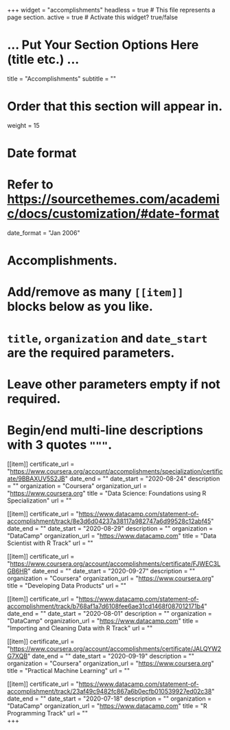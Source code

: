 +++
widget = "accomplishments"
headless = true  # This file represents a page section.
active = true  # Activate this widget? true/false

# ... Put Your Section Options Here (title etc.) ...

title = "Accomplish&shy;ments"
subtitle = ""

# Order that this section will appear in.
weight = 15
# Date format
#   Refer to https://sourcethemes.com/academic/docs/customization/#date-format
date_format = "Jan 2006"

# Accomplishments.
#   Add/remove as many `[[item]]` blocks below as you like.
#   `title`, `organization` and `date_start` are the required parameters.
#   Leave other parameters empty if not required.
#   Begin/end multi-line descriptions with 3 quotes `"""`.

[[item]]
  certificate_url = "https://www.coursera.org/account/accomplishments/specialization/certificate/9BBAXUV5S2JB"
  date_end = ""
  date_start = "2020-08-24"
  description = ""
  organization = "Coursera"
  organization_url = "https://www.coursera.org"
  title = "Data Science: Foundations using R Specialization"
  url = ""

[[item]]
  certificate_url = "https://www.datacamp.com/statement-of-accomplishment/track/8e3d6d04237a38117a982747a6d99528c12abf45"
  date_end = ""
  date_start = "2020-08-29"
  description = ""
  organization = "DataCamp"
  organization_url = "https://www.datacamp.com"
  title = "Data Scientist with R Track"
  url = ""

[[item]]
  certificate_url = "https://www.coursera.org/account/accomplishments/certificate/FJWEC3LGB6HR"
  date_end = ""
  date_start = "2020-09-27"
  description = ""
  organization = "Coursera"
  organization_url = "https://www.coursera.org"
  title = "Developing Data Products"
  url = ""

[[item]]
  certificate_url = "https://www.datacamp.com/statement-of-accomplishment/track/b768af1a7d6108fee6ae31cd1468f087012171b4"
  date_end = ""
  date_start = "2020-08-01"
  description = ""
  organization = "DataCamp"
  organization_url = "https://www.datacamp.com"
  title = "Importing and Cleaning Data with R Track"
  url = ""

[[item]]
  certificate_url = "https://www.coursera.org/account/accomplishments/certificate/JALQYW2G7XQB"
  date_end = ""
  date_start = "2020-09-19"
  description = ""
  organization = "Coursera"
  organization_url = "https://www.coursera.org"
  title = "Practical Machine Learning"
  url = ""

[[item]]
  certificate_url = "https://www.datacamp.com/statement-of-accomplishment/track/23af49c9482fc867a6b0ecfb010539927ed02c38"
  date_end = ""
  date_start = "2020-07-18"
  description = ""
  organization = "DataCamp"
  organization_url = "https://www.datacamp.com"
  title = "R Programming Track"
  url = ""  
+++
